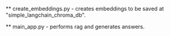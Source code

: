 **  create_embeddings.py - creates embeddings to be saved at "simple_langchain_chroma_db".


** main_app.py - performs rag and generates answers.
